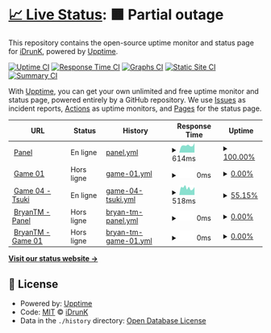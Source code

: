 # [📈 Live Status](https://idrunk65.github.io/games): <!--live status--> **🟧 Partial outage**

This repository contains the open-source uptime monitor and status page for [iDrunK](https://idrunk65.github.io/games), powered by [Upptime](https://github.com/upptime/upptime).

[![Uptime CI](https://github.com/idrunk65/games/workflows/Uptime%20CI/badge.svg)](https://github.com/idrunk65/games/actions?query=workflow%3A%22Uptime+CI%22)
[![Response Time CI](https://github.com/idrunk65/games/workflows/Response%20Time%20CI/badge.svg)](https://github.com/idrunk65/games/actions?query=workflow%3A%22Response+Time+CI%22)
[![Graphs CI](https://github.com/idrunk65/games/workflows/Graphs%20CI/badge.svg)](https://github.com/idrunk65/games/actions?query=workflow%3A%22Graphs+CI%22)
[![Static Site CI](https://github.com/idrunk65/games/workflows/Static%20Site%20CI/badge.svg)](https://github.com/idrunk65/games/actions?query=workflow%3A%22Static+Site+CI%22)
[![Summary CI](https://github.com/idrunk65/games/workflows/Summary%20CI/badge.svg)](https://github.com/idrunk65/games/actions?query=workflow%3A%22Summary+CI%22)

With [Upptime](https://upptime.js.org), you can get your own unlimited and free uptime monitor and status page, powered entirely by a GitHub repository. We use [Issues](https://github.com/idrunk65/games/issues) as incident reports, [Actions](https://github.com/idrunk65/games/actions) as uptime monitors, and [Pages](https://idrunk65.github.io/games) for the status page.

<!--start: status pages-->
<!-- This summary is generated by Upptime (https://github.com/upptime/upptime) -->
<!-- Do not edit this manually, your changes will be overwritten -->
<!-- prettier-ignore -->
| URL | Status | History | Response Time | Uptime |
| --- | ------ | ------- | ------------- | ------ |
| <img alt="" src="https://icons.duckduckgo.com/ip3/games.idrunk.fr.ico" height="13"> [Panel](https://games.idrunk.fr) | En ligne | [panel.yml](https://github.com/iDrunK65/games/commits/HEAD/history/panel.yml) | <details><summary><img alt="Response time graph" src="./graphs/panel/response-time-week.png" height="20"> 614ms</summary><br><a href="https://idrunk65.github.io/games/history/panel"><img alt="Response time 594" src="https://img.shields.io/endpoint?url=https%3A%2F%2Fraw.githubusercontent.com%2FiDrunK65%2Fgames%2FHEAD%2Fapi%2Fpanel%2Fresponse-time.json"></a><br><a href="https://idrunk65.github.io/games/history/panel"><img alt="24-hour response time 463" src="https://img.shields.io/endpoint?url=https%3A%2F%2Fraw.githubusercontent.com%2FiDrunK65%2Fgames%2FHEAD%2Fapi%2Fpanel%2Fresponse-time-day.json"></a><br><a href="https://idrunk65.github.io/games/history/panel"><img alt="7-day response time 614" src="https://img.shields.io/endpoint?url=https%3A%2F%2Fraw.githubusercontent.com%2FiDrunK65%2Fgames%2FHEAD%2Fapi%2Fpanel%2Fresponse-time-week.json"></a><br><a href="https://idrunk65.github.io/games/history/panel"><img alt="30-day response time 619" src="https://img.shields.io/endpoint?url=https%3A%2F%2Fraw.githubusercontent.com%2FiDrunK65%2Fgames%2FHEAD%2Fapi%2Fpanel%2Fresponse-time-month.json"></a><br><a href="https://idrunk65.github.io/games/history/panel"><img alt="1-year response time 594" src="https://img.shields.io/endpoint?url=https%3A%2F%2Fraw.githubusercontent.com%2FiDrunK65%2Fgames%2FHEAD%2Fapi%2Fpanel%2Fresponse-time-year.json"></a></details> | <details><summary><a href="https://idrunk65.github.io/games/history/panel">100.00%</a></summary><a href="https://idrunk65.github.io/games/history/panel"><img alt="All-time uptime 99.50%" src="https://img.shields.io/endpoint?url=https%3A%2F%2Fraw.githubusercontent.com%2FiDrunK65%2Fgames%2FHEAD%2Fapi%2Fpanel%2Fuptime.json"></a><br><a href="https://idrunk65.github.io/games/history/panel"><img alt="24-hour uptime 100.00%" src="https://img.shields.io/endpoint?url=https%3A%2F%2Fraw.githubusercontent.com%2FiDrunK65%2Fgames%2FHEAD%2Fapi%2Fpanel%2Fuptime-day.json"></a><br><a href="https://idrunk65.github.io/games/history/panel"><img alt="7-day uptime 100.00%" src="https://img.shields.io/endpoint?url=https%3A%2F%2Fraw.githubusercontent.com%2FiDrunK65%2Fgames%2FHEAD%2Fapi%2Fpanel%2Fuptime-week.json"></a><br><a href="https://idrunk65.github.io/games/history/panel"><img alt="30-day uptime 100.00%" src="https://img.shields.io/endpoint?url=https%3A%2F%2Fraw.githubusercontent.com%2FiDrunK65%2Fgames%2FHEAD%2Fapi%2Fpanel%2Fuptime-month.json"></a><br><a href="https://idrunk65.github.io/games/history/panel"><img alt="1-year uptime 99.50%" src="https://img.shields.io/endpoint?url=https%3A%2F%2Fraw.githubusercontent.com%2FiDrunK65%2Fgames%2FHEAD%2Fapi%2Fpanel%2Fuptime-year.json"></a></details>
| <img alt="" src="https://icons.duckduckgo.com/ip3/game01.idrunk.fr.ico" height="13"> [Game 01](https://game01.idrunk.fr) | Hors ligne | [game-01.yml](https://github.com/iDrunK65/games/commits/HEAD/history/game-01.yml) | <details><summary><img alt="Response time graph" src="./graphs/game-01/response-time-week.png" height="20"> 0ms</summary><br><a href="https://idrunk65.github.io/games/history/game-01"><img alt="Response time 447" src="https://img.shields.io/endpoint?url=https%3A%2F%2Fraw.githubusercontent.com%2FiDrunK65%2Fgames%2FHEAD%2Fapi%2Fgame-01%2Fresponse-time.json"></a><br><a href="https://idrunk65.github.io/games/history/game-01"><img alt="24-hour response time 0" src="https://img.shields.io/endpoint?url=https%3A%2F%2Fraw.githubusercontent.com%2FiDrunK65%2Fgames%2FHEAD%2Fapi%2Fgame-01%2Fresponse-time-day.json"></a><br><a href="https://idrunk65.github.io/games/history/game-01"><img alt="7-day response time 0" src="https://img.shields.io/endpoint?url=https%3A%2F%2Fraw.githubusercontent.com%2FiDrunK65%2Fgames%2FHEAD%2Fapi%2Fgame-01%2Fresponse-time-week.json"></a><br><a href="https://idrunk65.github.io/games/history/game-01"><img alt="30-day response time 525" src="https://img.shields.io/endpoint?url=https%3A%2F%2Fraw.githubusercontent.com%2FiDrunK65%2Fgames%2FHEAD%2Fapi%2Fgame-01%2Fresponse-time-month.json"></a><br><a href="https://idrunk65.github.io/games/history/game-01"><img alt="1-year response time 447" src="https://img.shields.io/endpoint?url=https%3A%2F%2Fraw.githubusercontent.com%2FiDrunK65%2Fgames%2FHEAD%2Fapi%2Fgame-01%2Fresponse-time-year.json"></a></details> | <details><summary><a href="https://idrunk65.github.io/games/history/game-01">0.00%</a></summary><a href="https://idrunk65.github.io/games/history/game-01"><img alt="All-time uptime 92.51%" src="https://img.shields.io/endpoint?url=https%3A%2F%2Fraw.githubusercontent.com%2FiDrunK65%2Fgames%2FHEAD%2Fapi%2Fgame-01%2Fuptime.json"></a><br><a href="https://idrunk65.github.io/games/history/game-01"><img alt="24-hour uptime 0.00%" src="https://img.shields.io/endpoint?url=https%3A%2F%2Fraw.githubusercontent.com%2FiDrunK65%2Fgames%2FHEAD%2Fapi%2Fgame-01%2Fuptime-day.json"></a><br><a href="https://idrunk65.github.io/games/history/game-01"><img alt="7-day uptime 0.00%" src="https://img.shields.io/endpoint?url=https%3A%2F%2Fraw.githubusercontent.com%2FiDrunK65%2Fgames%2FHEAD%2Fapi%2Fgame-01%2Fuptime-week.json"></a><br><a href="https://idrunk65.github.io/games/history/game-01"><img alt="30-day uptime 57.01%" src="https://img.shields.io/endpoint?url=https%3A%2F%2Fraw.githubusercontent.com%2FiDrunK65%2Fgames%2FHEAD%2Fapi%2Fgame-01%2Fuptime-month.json"></a><br><a href="https://idrunk65.github.io/games/history/game-01"><img alt="1-year uptime 92.51%" src="https://img.shields.io/endpoint?url=https%3A%2F%2Fraw.githubusercontent.com%2FiDrunK65%2Fgames%2FHEAD%2Fapi%2Fgame-01%2Fuptime-year.json"></a></details>
| <img alt="" src="https://icons.duckduckgo.com/ip3/game04.idrunk.fr.ico" height="13"> [Game 04 - Tsuki](https://game04.idrunk.fr) | En ligne | [game-04-tsuki.yml](https://github.com/iDrunK65/games/commits/HEAD/history/game-04-tsuki.yml) | <details><summary><img alt="Response time graph" src="./graphs/game-04-tsuki/response-time-week.png" height="20"> 518ms</summary><br><a href="https://idrunk65.github.io/games/history/game-04-tsuki"><img alt="Response time 378" src="https://img.shields.io/endpoint?url=https%3A%2F%2Fraw.githubusercontent.com%2FiDrunK65%2Fgames%2FHEAD%2Fapi%2Fgame-04-tsuki%2Fresponse-time.json"></a><br><a href="https://idrunk65.github.io/games/history/game-04-tsuki"><img alt="24-hour response time 415" src="https://img.shields.io/endpoint?url=https%3A%2F%2Fraw.githubusercontent.com%2FiDrunK65%2Fgames%2FHEAD%2Fapi%2Fgame-04-tsuki%2Fresponse-time-day.json"></a><br><a href="https://idrunk65.github.io/games/history/game-04-tsuki"><img alt="7-day response time 518" src="https://img.shields.io/endpoint?url=https%3A%2F%2Fraw.githubusercontent.com%2FiDrunK65%2Fgames%2FHEAD%2Fapi%2Fgame-04-tsuki%2Fresponse-time-week.json"></a><br><a href="https://idrunk65.github.io/games/history/game-04-tsuki"><img alt="30-day response time 490" src="https://img.shields.io/endpoint?url=https%3A%2F%2Fraw.githubusercontent.com%2FiDrunK65%2Fgames%2FHEAD%2Fapi%2Fgame-04-tsuki%2Fresponse-time-month.json"></a><br><a href="https://idrunk65.github.io/games/history/game-04-tsuki"><img alt="1-year response time 378" src="https://img.shields.io/endpoint?url=https%3A%2F%2Fraw.githubusercontent.com%2FiDrunK65%2Fgames%2FHEAD%2Fapi%2Fgame-04-tsuki%2Fresponse-time-year.json"></a></details> | <details><summary><a href="https://idrunk65.github.io/games/history/game-04-tsuki">55.15%</a></summary><a href="https://idrunk65.github.io/games/history/game-04-tsuki"><img alt="All-time uptime 91.52%" src="https://img.shields.io/endpoint?url=https%3A%2F%2Fraw.githubusercontent.com%2FiDrunK65%2Fgames%2FHEAD%2Fapi%2Fgame-04-tsuki%2Fuptime.json"></a><br><a href="https://idrunk65.github.io/games/history/game-04-tsuki"><img alt="24-hour uptime 100.00%" src="https://img.shields.io/endpoint?url=https%3A%2F%2Fraw.githubusercontent.com%2FiDrunK65%2Fgames%2FHEAD%2Fapi%2Fgame-04-tsuki%2Fuptime-day.json"></a><br><a href="https://idrunk65.github.io/games/history/game-04-tsuki"><img alt="7-day uptime 55.15%" src="https://img.shields.io/endpoint?url=https%3A%2F%2Fraw.githubusercontent.com%2FiDrunK65%2Fgames%2FHEAD%2Fapi%2Fgame-04-tsuki%2Fuptime-week.json"></a><br><a href="https://idrunk65.github.io/games/history/game-04-tsuki"><img alt="30-day uptime 45.26%" src="https://img.shields.io/endpoint?url=https%3A%2F%2Fraw.githubusercontent.com%2FiDrunK65%2Fgames%2FHEAD%2Fapi%2Fgame-04-tsuki%2Fuptime-month.json"></a><br><a href="https://idrunk65.github.io/games/history/game-04-tsuki"><img alt="1-year uptime 91.52%" src="https://img.shields.io/endpoint?url=https%3A%2F%2Fraw.githubusercontent.com%2FiDrunK65%2Fgames%2FHEAD%2Fapi%2Fgame-04-tsuki%2Fuptime-year.json"></a></details>
| <img alt="" src="https://icons.duckduckgo.com/ip3/bryan.idrunk.fr.ico" height="13"> [BryanTM - Panel](https://bryan.idrunk.fr) | Hors ligne | [bryan-tm-panel.yml](https://github.com/iDrunK65/games/commits/HEAD/history/bryan-tm-panel.yml) | <details><summary><img alt="Response time graph" src="./graphs/bryan-tm-panel/response-time-week.png" height="20"> 0ms</summary><br><a href="https://idrunk65.github.io/games/history/bryan-tm-panel"><img alt="Response time 577" src="https://img.shields.io/endpoint?url=https%3A%2F%2Fraw.githubusercontent.com%2FiDrunK65%2Fgames%2FHEAD%2Fapi%2Fbryan-tm-panel%2Fresponse-time.json"></a><br><a href="https://idrunk65.github.io/games/history/bryan-tm-panel"><img alt="24-hour response time 0" src="https://img.shields.io/endpoint?url=https%3A%2F%2Fraw.githubusercontent.com%2FiDrunK65%2Fgames%2FHEAD%2Fapi%2Fbryan-tm-panel%2Fresponse-time-day.json"></a><br><a href="https://idrunk65.github.io/games/history/bryan-tm-panel"><img alt="7-day response time 0" src="https://img.shields.io/endpoint?url=https%3A%2F%2Fraw.githubusercontent.com%2FiDrunK65%2Fgames%2FHEAD%2Fapi%2Fbryan-tm-panel%2Fresponse-time-week.json"></a><br><a href="https://idrunk65.github.io/games/history/bryan-tm-panel"><img alt="30-day response time 0" src="https://img.shields.io/endpoint?url=https%3A%2F%2Fraw.githubusercontent.com%2FiDrunK65%2Fgames%2FHEAD%2Fapi%2Fbryan-tm-panel%2Fresponse-time-month.json"></a><br><a href="https://idrunk65.github.io/games/history/bryan-tm-panel"><img alt="1-year response time 577" src="https://img.shields.io/endpoint?url=https%3A%2F%2Fraw.githubusercontent.com%2FiDrunK65%2Fgames%2FHEAD%2Fapi%2Fbryan-tm-panel%2Fresponse-time-year.json"></a></details> | <details><summary><a href="https://idrunk65.github.io/games/history/bryan-tm-panel">0.00%</a></summary><a href="https://idrunk65.github.io/games/history/bryan-tm-panel"><img alt="All-time uptime 78.84%" src="https://img.shields.io/endpoint?url=https%3A%2F%2Fraw.githubusercontent.com%2FiDrunK65%2Fgames%2FHEAD%2Fapi%2Fbryan-tm-panel%2Fuptime.json"></a><br><a href="https://idrunk65.github.io/games/history/bryan-tm-panel"><img alt="24-hour uptime 0.00%" src="https://img.shields.io/endpoint?url=https%3A%2F%2Fraw.githubusercontent.com%2FiDrunK65%2Fgames%2FHEAD%2Fapi%2Fbryan-tm-panel%2Fuptime-day.json"></a><br><a href="https://idrunk65.github.io/games/history/bryan-tm-panel"><img alt="7-day uptime 0.00%" src="https://img.shields.io/endpoint?url=https%3A%2F%2Fraw.githubusercontent.com%2FiDrunK65%2Fgames%2FHEAD%2Fapi%2Fbryan-tm-panel%2Fuptime-week.json"></a><br><a href="https://idrunk65.github.io/games/history/bryan-tm-panel"><img alt="30-day uptime 0.00%" src="https://img.shields.io/endpoint?url=https%3A%2F%2Fraw.githubusercontent.com%2FiDrunK65%2Fgames%2FHEAD%2Fapi%2Fbryan-tm-panel%2Fuptime-month.json"></a><br><a href="https://idrunk65.github.io/games/history/bryan-tm-panel"><img alt="1-year uptime 78.84%" src="https://img.shields.io/endpoint?url=https%3A%2F%2Fraw.githubusercontent.com%2FiDrunK65%2Fgames%2FHEAD%2Fapi%2Fbryan-tm-panel%2Fuptime-year.json"></a></details>
| <img alt="" src="https://icons.duckduckgo.com/ip3/game.bryan.idrunk.fr.ico" height="13"> [BryanTM - Game 01](https://game.bryan.idrunk.fr) | Hors ligne | [bryan-tm-game-01.yml](https://github.com/iDrunK65/games/commits/HEAD/history/bryan-tm-game-01.yml) | <details><summary><img alt="Response time graph" src="./graphs/bryan-tm-game-01/response-time-week.png" height="20"> 0ms</summary><br><a href="https://idrunk65.github.io/games/history/bryan-tm-game-01"><img alt="Response time 484" src="https://img.shields.io/endpoint?url=https%3A%2F%2Fraw.githubusercontent.com%2FiDrunK65%2Fgames%2FHEAD%2Fapi%2Fbryan-tm-game-01%2Fresponse-time.json"></a><br><a href="https://idrunk65.github.io/games/history/bryan-tm-game-01"><img alt="24-hour response time 0" src="https://img.shields.io/endpoint?url=https%3A%2F%2Fraw.githubusercontent.com%2FiDrunK65%2Fgames%2FHEAD%2Fapi%2Fbryan-tm-game-01%2Fresponse-time-day.json"></a><br><a href="https://idrunk65.github.io/games/history/bryan-tm-game-01"><img alt="7-day response time 0" src="https://img.shields.io/endpoint?url=https%3A%2F%2Fraw.githubusercontent.com%2FiDrunK65%2Fgames%2FHEAD%2Fapi%2Fbryan-tm-game-01%2Fresponse-time-week.json"></a><br><a href="https://idrunk65.github.io/games/history/bryan-tm-game-01"><img alt="30-day response time 0" src="https://img.shields.io/endpoint?url=https%3A%2F%2Fraw.githubusercontent.com%2FiDrunK65%2Fgames%2FHEAD%2Fapi%2Fbryan-tm-game-01%2Fresponse-time-month.json"></a><br><a href="https://idrunk65.github.io/games/history/bryan-tm-game-01"><img alt="1-year response time 484" src="https://img.shields.io/endpoint?url=https%3A%2F%2Fraw.githubusercontent.com%2FiDrunK65%2Fgames%2FHEAD%2Fapi%2Fbryan-tm-game-01%2Fresponse-time-year.json"></a></details> | <details><summary><a href="https://idrunk65.github.io/games/history/bryan-tm-game-01">0.00%</a></summary><a href="https://idrunk65.github.io/games/history/bryan-tm-game-01"><img alt="All-time uptime 65.25%" src="https://img.shields.io/endpoint?url=https%3A%2F%2Fraw.githubusercontent.com%2FiDrunK65%2Fgames%2FHEAD%2Fapi%2Fbryan-tm-game-01%2Fuptime.json"></a><br><a href="https://idrunk65.github.io/games/history/bryan-tm-game-01"><img alt="24-hour uptime 0.00%" src="https://img.shields.io/endpoint?url=https%3A%2F%2Fraw.githubusercontent.com%2FiDrunK65%2Fgames%2FHEAD%2Fapi%2Fbryan-tm-game-01%2Fuptime-day.json"></a><br><a href="https://idrunk65.github.io/games/history/bryan-tm-game-01"><img alt="7-day uptime 0.00%" src="https://img.shields.io/endpoint?url=https%3A%2F%2Fraw.githubusercontent.com%2FiDrunK65%2Fgames%2FHEAD%2Fapi%2Fbryan-tm-game-01%2Fuptime-week.json"></a><br><a href="https://idrunk65.github.io/games/history/bryan-tm-game-01"><img alt="30-day uptime 0.00%" src="https://img.shields.io/endpoint?url=https%3A%2F%2Fraw.githubusercontent.com%2FiDrunK65%2Fgames%2FHEAD%2Fapi%2Fbryan-tm-game-01%2Fuptime-month.json"></a><br><a href="https://idrunk65.github.io/games/history/bryan-tm-game-01"><img alt="1-year uptime 65.25%" src="https://img.shields.io/endpoint?url=https%3A%2F%2Fraw.githubusercontent.com%2FiDrunK65%2Fgames%2FHEAD%2Fapi%2Fbryan-tm-game-01%2Fuptime-year.json"></a></details>

<!--end: status pages-->

[**Visit our status website →**](https://idrunk65.github.io/games)

## 📄 License

- Powered by: [Upptime](https://github.com/upptime/upptime)
- Code: [MIT](./LICENSE) © [iDrunK](https://idrunk65.github.io/games)
- Data in the `./history` directory: [Open Database License](https://opendatacommons.org/licenses/odbl/1-0/)
